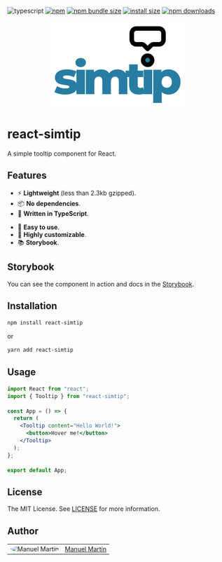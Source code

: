 ![typescript](https://badgen.net/badge/icon/typescript?icon=typescript&label) [![npm](https://img.shields.io/npm/v/react-simtip.svg)](https://www.npmjs.com/package/react-simtip) [![npm bundle size](https://img.shields.io/bundlephobia/minzip/react-simtip?style=flat-square)](https://bundlephobia.com/package/react-simtip@latest) [![install size](https://packagephobia.com/badge?p=react-simtip)](https://packagephobia.com/result?p=react-simtip) [![npm downloads](https://img.shields.io/npm/dm/react-simtip.svg?style=flat-square)](https://npm-stat.com/charts.html?package=react-simtip)

<!-- Logo -->
<p align="center">
<img src="/public/assets/img/logo.png" alt="Simtip logo" />
</p>

# react-simtip

A simple tooltip component for React.

<!-- Add unordened list -->

## Features

- ⚡️ **Lightweight** (less than 2.3kb gzipped).
- 📦 **No dependencies**.
- 📝 **Written in TypeScript**.
<!-- Test coverage -->
- 📖 **Easy to use**.
- 🎨 **Highly customizable**.
- 📚 **Storybook**.

## Storybook

You can see the component in action and docs in the [Storybook](https://react-simtip.manuelmartin.dev/).

## Installation

```bash
npm install react-simtip
```

or

```bash
yarn add react-simtip
```

## Usage

```jsx
import React from "react";
import { Tooltip } from "react-simtip";

const App = () => {
  return (
    <Tooltip content="Hello World!">
      <button>Hover me!</button>
    </Tooltip>
  );
};

export default App;
```

## License

The MIT License. See [LICENSE]("https://raw.githubusercontent.com/manuelmartin-developer/react-simtip/main/LICENSE") for more information.

## Author

<table>
  <tr>
    <td >
      <img src="https://avatars.githubusercontent.com/u/75039957?v=4" width="64" height="64" alt="Manuel Martín" style="border-radius: 50%"/>
    </td>
    <td>
      <a href="https://github.com/manuelmartin-developer">Manuel Martín</a>
    </td>
  </tr>
</table>
